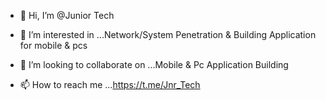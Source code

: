 - 👋 Hi, I’m @Junior Tech
- 👀 I’m interested in ...Network/System Penetration & Building Application for mobile & pcs

- 💞️ I’m looking to collaborate on ...Mobile & Pc Application Building
- 📫 How to reach me ...https://t.me/Jnr_Tech

<!---
Junior Tech is a ✨ special ✨ repository because its `README.md` (this file) appears on your GitHub profile.
You can click the Preview link to take a look at your changes.
--->
